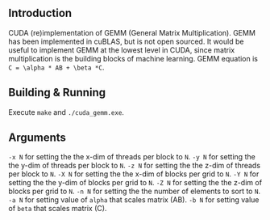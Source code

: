 ## Introduction
CUDA (re)implementation of GEMM (General Matrix Multiplication).
GEMM has been implemented in cuBLAS, but is not open sourced. 
It would be useful to implement GEMM at the lowest level in CUDA, since matrix multiplication is the building blocks of machine learning.
GEMM equation is `C = \alpha * AB + \beta *C`.

## Building & Running
Execute `make` and `./cuda_gemm.exe`.

## Arguments
`-x N` for setting the the x-dim of threads per block to `N`.
`-y N` for setting the the y-dim of threads per block to `N`.
`-z N` for setting the the z-dim of threads per block to `N`.
`-X N` for setting the the x-dim of blocks per grid to `N`.
`-Y N` for setting the the y-dim of blocks per grid to `N`.
`-Z N` for setting the the z-dim of blocks per grid to `N`.
`-n N` for setting the the number of elements to sort to `N`.
`-a N` for setting value of `alpha` that scales matrix (AB).
`-b N` for setting value of `beta` that scales matrix (C).